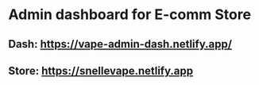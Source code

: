 # Admin dashboard for E-comm Store
## Dash: https://vape-admin-dash.netlify.app/
## Store: https://snellevape.netlify.app
